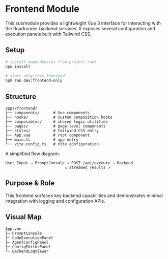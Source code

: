 # Frontend Module

This submodule provides a lightweight Vue 3 interface for interacting with the Roadrunner backend services. It exposes several configuration and execution panels built with Tailwind CSS.

## Setup

```bash
# install dependencies from project root
npm install

# start only this frontend
npm run dev:frontend-only
```

## Structure

```
apps/frontend/
├── components/      # Vue components
├── hooks/           # custom composition hooks
├── composables/     # shared logic utilities
├── pages/           # page-level components
├── styles/          # Tailwind CSS entry
├── App.vue          # root component
├── main.ts          # app entry
└── vite.config.ts   # Vite configuration
```

A simplified flow diagram:

```
User Input → PromptConsole → POST /api/execute → Backend
                          ↘ streamed results ↗
```


## Purpose & Role
This frontend surfaces key backend capabilities and demonstrates minimal integration with logging and configuration APIs.

## Visual Map
```
App.vue
├─ PromptConsole
├─ CodeExecutionPanel
├─ AgentConfigPanel
├─ ConfigEditorPanel
└─ BackendLogViewer
```
